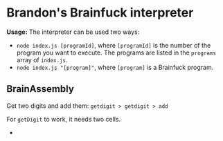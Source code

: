 # Brandon's Brainfuck interpreter

**Usage:** The interpreter can be used two ways:

- `node index.js [programId]`, where `[programId]` is the number of the program you want to execute. The programs
  are listed in the `programs` array of `index.js`.
- `node index.js "[program]"`, where `[program]` is a Brainfuck program.

## BrainAssembly

Get two digits and add them: `getdigit > getdigit > add`

For `getDigit` to work, it needs two cells.

-
